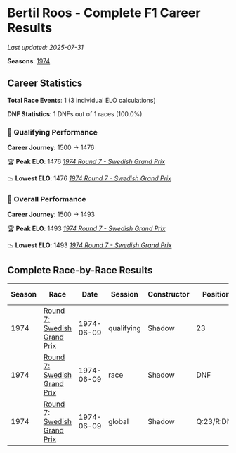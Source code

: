# Bertil Roos - Complete F1 Career Results

*Last updated: 2025-07-31*

**Seasons**: [1974](../seasons/1974-season-report)

## Career Statistics

**Total Race Events**: 1 (3 individual ELO calculations)

**DNF Statistics**: 1 DNFs out of 1 races (100.0%)

### 🏁 Qualifying Performance
**Career Journey**: 1500 → 1476

🏆 **Peak ELO**: 1476
   *[1974 Round 7 - Swedish Grand Prix](../seasons/1974-season-report#round-7-swedish-grand-prix)*

📉 **Lowest ELO**: 1476
   *[1974 Round 7 - Swedish Grand Prix](../seasons/1974-season-report#round-7-swedish-grand-prix)*

### 🌟 Overall Performance
**Career Journey**: 1500 → 1493

🏆 **Peak ELO**: 1493
   *[1974 Round 7 - Swedish Grand Prix](../seasons/1974-season-report#round-7-swedish-grand-prix)*

📉 **Lowest ELO**: 1493
   *[1974 Round 7 - Swedish Grand Prix](../seasons/1974-season-report#round-7-swedish-grand-prix)*


## Complete Race-by-Race Results

| Season | Race | Date | Session | Constructor | Position | Starting ELO | ELO Change | Final ELO | Teammate |
|--------|------|------|---------|-------------|----------|--------------|------------|-----------|----------|
| 1974 | [Round 7: Swedish Grand Prix](../seasons/1974-season-report#round-7-swedish-grand-prix) | 1974-06-09 | qualifying | Shadow | 23 | 1500 | -24 | 1476 | <img src="https://upload.wikimedia.org/wikipedia/commons/c/c3/Flag_of_France.svg" alt="France" width="20" height="auto" style="vertical-align: middle; margin-right: 5px;" onerror="this.outerHTML='🇫🇷'; this.style.marginRight='5px';"/> Jean-Pierre Jarier |
| 1974 | [Round 7: Swedish Grand Prix](../seasons/1974-season-report#round-7-swedish-grand-prix) | 1974-06-09 | race | Shadow | DNF | 1500 | N/A | 1500 | <img src="https://upload.wikimedia.org/wikipedia/commons/c/c3/Flag_of_France.svg" alt="France" width="20" height="auto" style="vertical-align: middle; margin-right: 5px;" onerror="this.outerHTML='🇫🇷'; this.style.marginRight='5px';"/> Jean-Pierre Jarier |
| 1974 | [Round 7: Swedish Grand Prix](../seasons/1974-season-report#round-7-swedish-grand-prix) | 1974-06-09 | global | Shadow | Q:23/R:DNF | 1500 | -7 | 1493 | <img src="https://upload.wikimedia.org/wikipedia/commons/c/c3/Flag_of_France.svg" alt="France" width="20" height="auto" style="vertical-align: middle; margin-right: 5px;" onerror="this.outerHTML='🇫🇷'; this.style.marginRight='5px';"/> Jean-Pierre Jarier |
